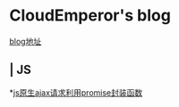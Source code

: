 # CloudEmperor's blog

[blog地址](https://CloudEmperor.github.io/blog) 

## | JS

*[js原生ajax请求利用promise封装函数](https://CloudEmperor.github.io/blog/markdown/js/js原生ajax请求利用promise封装函数.md) 